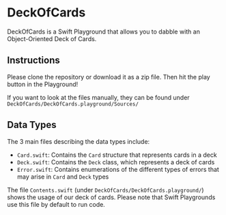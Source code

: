 # DeckOfCards
DeckOfCards is a Swift Playground that allows you to dabble with an Object-Oriented Deck of Cards.

## Instructions
Please clone the repository or download it as a zip file. Then hit the play button in the Playground!

If you want to look at the files manually, they can be found under `DeckOfCards/DeckOfCards.playground/Sources/`

## Data Types
The 3 main files describing the data types include:
  - `Card.swift`: Contains the `Card` structure that represents cards in a deck
  - `Deck.swift`: Contains the `Deck` class, which represents a deck of cards
  - `Error.swift`: Contains enumerations of the different types of errors that may arise in `Card` and `Deck` types 
  
The file `Contents.swift` (under `DeckOfCards/DeckOfCards.playground/`) shows the usage of our deck of cards. Please note that Swift Playgrounds use this file by default to run code.
